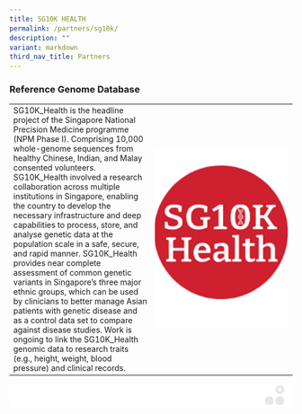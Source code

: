 ```yaml
---
title: SG10K HEALTH
permalink: /partners/sg10k/
description: ""
variant: markdown
third_nav_title: Partners
---
```

### Reference Genome Database

<table>
	<tbody>
		<tr>
			<td style="width:50%">
SG10K_Health is the headline project of the Singapore National Precision Medicine programme (NPM Phase I). Comprising 10,000 whole-genome sequences from healthy Chinese, Indian, and Malay consented volunteers. SG10K_Health involved a research collaboration across multiple institutions in Singapore, enabling the country to develop the necessary infrastructure and deep capabilities to process, store, and analyse genetic data at the population scale in a safe, secure, and rapid manner. SG10K_Health provides near complete assessment of common genetic variants in Singapore’s three major ethnic groups, which can be used by clinicians to better manage Asian patients with genetic disease and as a control data set to compare against disease studies. Work is ongoing to link the SG10K_Health genomic data to research traits (e.g., height, weight, blood pressure) and clinical records.
			</td>
			<td style="width:50%">
				<img src="/images/Collaborate/Partners/partnerlogo2.png">
			</td>
		</tr>
	</tbody>
</table>
			

![](/images/Banners/banners_page%20footer%203%20-%20grey.png)